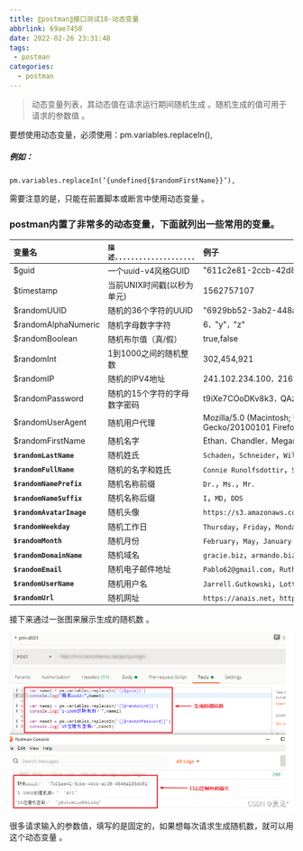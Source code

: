 ```yaml
---
title: 〖postman〗接口测试18-动态变量
abbrlink: 69ae7450
date: 2022-02-26 23:31:48
tags:
 - postman
categories:
  - postman
---
```


>  动态变量列表，其动态值在请求运行期间随机生成 。随机生成的值可用于请求的参数值 。

 <!-- more --> 要想使用动态变量，必须使用：pm.variables.replaceIn(),
##### 例如：

	pm.variables.replaceIn(‘{undefined{$randomFirstName}}’), 

需要注意的是，只能在前置脚本或断言中使用动态变量 。

### postman内置了非常多的动态变量，下面就列出一些常用的变量。

| 变量名                   | `描述....................`   | 例子                                                         |
| :----------------------- | :--------------------------- | :----------------------------------------------------------- |
| $guid                    | 一个uuid-v4风格GUID          | "611c2e81-2ccb-42d8-9ddc-2d0bfa65c1b4"                       |
| $timestamp               | 当前UNIX时间戳(以秒为单元)   | 1562757107                                                   |
| $randomUUID              | 随机的36个字符的UUID         | "6929bb52-3ab2-448a-9796-d6480ecad36b"                       |
| $randomAlphaNumeric      | 随机字母数字字符             | 6`，`"y"`，`"z"                                              |
| $randomBoolean           | 随机布尔值（真/假）          | true,false                                                   |
| $randomInt               | 1到1000之间的随机整数        | 302,454,921                                                  |
| $randomIP                | 随机的IPV4地址               | 241.102.234.100`，`216.7.27.38                               |
| $randomPassword          | 随机的15个字符的字母数字密码 | t9iXe7COoDKv8k3`，`QAzNFQtvR9cg2rq                           |
| $randomUserAgent         | 随机用户代理                 | Mozilla/5.0 (Macintosh; U; Intel Mac OS X 10.9.8; rv:15.6) Gecko/20100101 Firefox/15.6.6 |
| $randomFirstName         | 随机名字                     | Ethan`，`Chandler`，`Megane                                  |
| **`$randomLastName`**    | 随机姓氏                     | `Schaden`，`Schneider`，`Willms`                             |
| **`$randomFullName`**    | 随机的名字和姓氏             | `Connie Runolfsdottir`，`Sylvan Fay`，`Jonathon Kunze`       |
| **`$randomNamePrefix`**  | 随机名称前缀                 | `Dr.`，`Ms.`，`Mr.`                                          |
| **`$randomNameSuffix`**  | 随机名称后缀                 | `I`，`MD`，`DDS`                                             |
| **`$randomAvatarImage`** | 随机头像                     | `https://s3.amazonaws.com/uifaces/faces/twitter/johnsmithagency/128.jpg` |
| **`$randomWeekday`**     | 随机工作日                   | `Thursday`，`Friday`，`Monday`                               |
| **`$randomMonth`**       | 随机月份                     | `February`，`May`，`January`                                 |
| **`$randomDomainName`**  | 随机域名                     | `gracie.biz`，`armando.biz`，`trevor.info`                   |
| **`$randomEmail`**       | 随机电子邮件地址             | `Pablo62@gmail.com`，`Ruthe42@hotmail.com`，`Iva.Kovacek61@hotmail.com` |
| **`$randomUserName`**    | 随机用户名                   | `Jarrell.Gutkowski`，`Lottie.Smitham24`，`Alia99`            |
| **`$randomUrl`**         | 随机网址                     | `https://anais.net`，`https://tristin.net`，`http://jakob.name` |

接下来通过一张图来展示生成的随机数 。

 ![img](/img/blog/postman/18/018-01.png) 

 很多请求输入的参数值，填写的是固定的，如果想每次请求生成随机数，就可以用这个动态变量 。